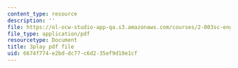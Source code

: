 ```yaml
---
content_type: resource
description: ''
file: https://ol-ocw-studio-app-qa.s3.amazonaws.com/courses/2-003sc-engineering-dynamics-fall-2011/6674f774e2bddc77c6d235ef9d10e1cf_d00XI_UTKQo.pdf
file_type: application/pdf
resourcetype: Document
title: 3play pdf file
uid: 6674f774-e2bd-dc77-c6d2-35ef9d10e1cf
---
```

